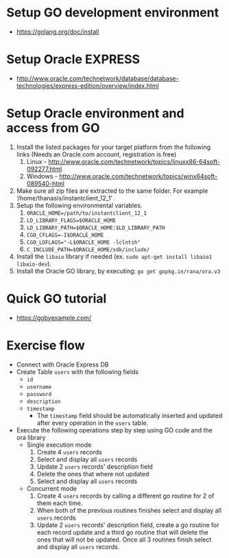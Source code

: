 # Setup GO development environment
- https://golang.org/doc/install

# Setup Oracle EXPRESS
- http://www.oracle.com/technetwork/database/database-technologies/express-edition/overview/index.html

# Setup Oracle environment and access from GO
1. Install the listed packages for your target platform from the following links (Needs an
Oracle.com account, registration is free)
    1. Linux - http://www.oracle.com/technetwork/topics/linuxx86-64soft-092277.html
    2. Windows - http://www.oracle.com/technetwork/topics/winx64soft-089540-html
2. Make sure all zip files are extracted to the same folder. For example
‘/home/thanasis/instantclient_12_1’ .
3. Setup the following environmental variables.
    1. `ORACLE_HOME=/path/to/instantclient_12_1`
    2. `LD_LIBRARY_FLAGS=$ORACLE_HOME`
    3. `LD_LIBRARY_PATH=$ORACLE_HOME:$LD_LIBRARY_PATH`
    4. `CGO_CFLAGS=-I$ORACLE_HOME`
    5. `CGO_LDFLAGS="-L$ORACLE_HOME -lclntsh"`
    6. `C_INCLUDE_PATH=$ORACLE_HOME/sdk/include/`
4. Install the `libaio` library if needed (ex. `sudo apt-get install libaio1 libaio-dev`).
5. Install the Oracle GO library, by executing: `go get gopkg.in/rana/ora.v3`

# Quick GO tutorial
- https://gobyexample.com/

# Exercise flow
- Connect with Oracle Express DB
- Create Table `users` with the following fields
    - `id`
    - `username`
    - `password`
    - `description`
    - `timestamp`
        - The `timestamp` field should be automatically inserted and updated after every operation in the `users` table.
- Execute the following operations step by step using GO code and the ora library
    - Single execution mode
        1. Create 4 `users` records
        2. Select and display all `users` records
        3. Update 2 `users` records' description field
        4. Delete the ones that where not updated
        5. Select and display all `users` records
    - Concurrent mode
        1. Create 4 `users` records by calling a different go routine for 2 of them each time.
        2. When both of the previous routines finishes select and display all `users` records
        3. Update 2 `users` records' description field, create a go routine for each record update and a third go routine that will delete the ones that will not be updated. Once all 3 routines finish select and display all `users` records.


